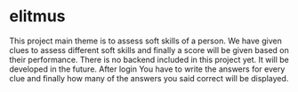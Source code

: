 # elitmus
This project main theme is to assess soft skills of a person. 
We have given clues to assess different soft skills and finally a score will be given based on their performance. 
There is no backend included in this project yet. It will be developed in the future. 
After login  You have to write the answers for every clue and finally how many of the answers you said correct will be displayed.
